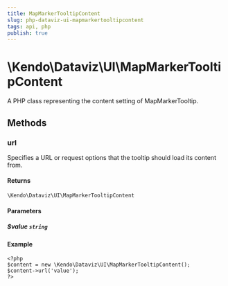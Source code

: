 ```yaml
---
title: MapMarkerTooltipContent
slug: php-dataviz-ui-mapmarkertooltipcontent
tags: api, php
publish: true
---
```


# \Kendo\Dataviz\UI\MapMarkerTooltipContent

A PHP class representing the content setting of MapMarkerTooltip.


## Methods

### url
Specifies a URL or request options that the tooltip should load its content from.

#### Returns
`\Kendo\Dataviz\UI\MapMarkerTooltipContent`

#### Parameters

##### $value `string`



#### Example 
    <?php
    $content = new \Kendo\Dataviz\UI\MapMarkerTooltipContent();
    $content->url('value');
    ?>

